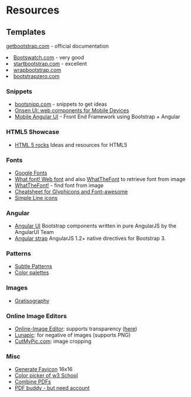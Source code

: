 # Resources

## Templates

[getbootstrap.com](http://getbootstrap.com) - official documentation
<li><a href="http://bootswatch.com">Bootswatch.com</a> - very good</li>
<li><a href="http://startbootstrap.com">startbootstrap.com</a> - excellent</li>
<li><a href="http://wrapbootstrap.com">wrapbootstrap.com</a></li>
<li><a href="http://www.bootstrapzero.com">bootstrapzero.com</a></li>
</ul>

<h3>Snippets</h3>
<ul class="list">
<li><a href="http://bootsnipp.com">bootsnipp.com</a> - snippets to get ideas</li>
<li><a href="http://components.onsen.io/patterns">Onsen UI: web components for Mobile Devices</a></li>
<li><a href="http://mobileangularui.com/">Mobile Angular UI</a> - Front End Framework using Bootstrap + Angular</li>
</ul>

<h3>HTML5 Showcase</h3>
<ul>
<li><a href="http://www.html5rocks.com/en/resources">HTML 5 rocks</a> Ideas and resources for HTML5</li>
</ul>

<h3>Fonts</h3>
<ul class="list">
<li><a href="https://www.google.com/fonts">Google Fonts</a></li>
<li><a href="https://www.myfonts.com/fonts/kbrankin/tumbly/webfont_preview.html">What font! Web font</a> and also <a href="https://www.myfonts.com/WhatTheFont/">WhatTheFont</a> to retrieve font from image</li>
<li><a href="https://www.myfonts.com/WhatTheFont/">WhatTheFont!</a> - find font from image</li>
<li><a href="http://fontawesome.bootstrapcheatsheets.com/#home">Cheatsheet for Glyphicons and Font-awesome</a></li>
<li><a href="https://github.com/thesabbir/simple-line-icons">Simple Line icons</a></li>
</ul>

<h3>Angular</h3>
<ul class="list">
<li><a href="http://angular-ui.github.io/bootstrap/">Angular UI</a> Bootstrap components written in pure AngularJS by the AngularUI Team</li>
<li><a href="http://mgcrea.github.io/angular-strap/">Angular strap</a> AngularJS 1.2+ native directives for Bootstrap 3.</li>
</ul>

<h3>Patterns</h3>
<ul class="list">
<li><a href="http://subtlepatterns.com/">Subtle Patterns</a></li>
<li><a href="http://www.colourlovers.com/">Color palettes</a></li>
</ul>

<h3>Images</h3>
<ul class="list">
<li><a href="http://gratisography.com/">Gratisography</a></li>
</ul>

<h3>Online Image Editors</h3>

<ul class="list">
<li><a href="http://www.online-image-editor.com/">Online-Image Editor</a>: supports transparency (<a href="http://www.online-image-editor.com/help/transparency">here</a>)</li>
<li><a href="http://www170.lunapic.com/ ">Lunapic</a>: for negative of images (supports PNG)</li>
<li><a href="http://www.cutmypic.com/">CutMyPic.com</a>: image cropping</li>
</ul>

<h3>Misc</h3>

<ul class="list">
<li><a href="http://favicon-generator.org/">Generate Favicon</a> 16x16</li>
<li><a href="http://www.w3schools.com/tags/ref_colorpicker.asp">Color picker of w3 School</a></li>
<li><a href="http://www.pdfconvertonline.com/add-pdf-watermark.html">Combine PDFs</a></li>
<li><a href="https://www.pdfbuddy.com/">PDF buddy - but need account</a></li>
</ul>
